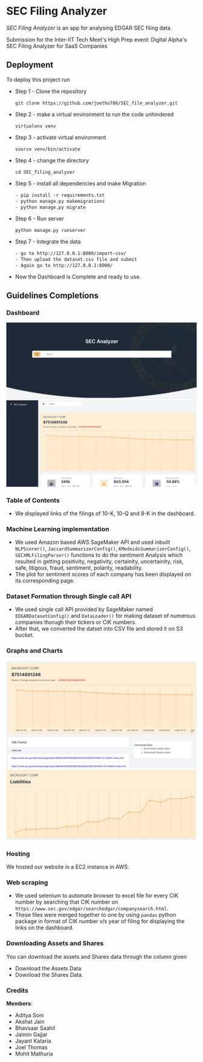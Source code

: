 # SEC Filing Analyzer

*SEC Filing Analyzer* is an app for analysing EDGAR SEC filing data.

Submission for the Inter-IIT Tech Meet's High Prep event: Digital Alpha's SEC Filing Analyzer for SaaS Companies

## Deployment

To deploy this project run

- Step 1 - Clone the repository
  ```
  git clone https://github.com/joetho786/SEC_file_analyzer.git
  ```
- Step 2 - make a virtual environment to run the code unhindered
  ```
  virtualenv venv
  ```
- Step 3 - activate virtual environment
  ```
  source venv/bin/activate
  ```
- Step 4 - change the directory
  ```
  cd SEC_filing_analyser
  ```
- Step 5 - install all dependencies and make Migration
  ```
  - pip install -r requirements.txt
  - python manage.py makemigrations
  - python manage.py migrate
  ```
- Step 6 - Run server
  ```
  python manage.py runserver
  ```
- Step 7 - Integrate the data
  ```
  - go to http://127.0.0.1:8000/import-csv/
  - Then upload the dataset.csv file and submit
  - Again go to http://127.0.0.1:8000/
  ```
- Now the Dashboard is Complete and ready to use.

## Guidelines Completions

### Dashboard

![main](images/2.jpeg)
![second](images/4.jpeg)

### Table of Contents

- We displayed links of the filings of 10-K, 10-Q and 8-K in the dashboard.

### Machine Learning implementation

- We used Amazon based AWS SageMaker API and used inbuilt `NLPScorer()`, `JaccardSummarizerConfig()`, `KMedoidsSummarizerConfig()`, `SECXMLFilingParser()` functions to do the sentiment Analysis which resulted in getting positivity, negativity, certainity, uncertainity, risk, safe, litigous, fraud, sentiment, polarity, readability.
- The plot for sentiment scores of each company has been displayed on its corresponding page.

### Dataset Formation through Single call API

- We used single call API provided by SageMaker named `EDGARDatasetConfig()` and `DataLoader()` for making dataset of numerous companies thorugh their tickers or CIK numbers.
- After that, we converted the datset into CSV file and stored it on S3 bucket.

### Graphs and Charts

![third](images/1.jpeg)
![fourth](images/3.jpeg)

### Hosting

We hosted our website in a EC2 instance in AWS.

### Web scraping

* We used selenium to automate browser to excel file for every CIK number by searching that CIK number on `https://www.sec.gov/edgar/searchedgar/companysearch.html`.
* These files were merged together to one by using `pandas` python package in format of CIK number v/s year of filing for displaying the links on the dashboard.

### Downloading Assets and Shares

You can download the assets and Shares data through the column given

- Download the Assets Data
- Download the Shares Data.

### Credits

**Members**:
* Aditya Soni
* Akshat Jain
* Bhavsaar Saahil
* Jaimin Gajjar
* Jayant Kataria
* Joel Thomas
* Mohit Mathuria
